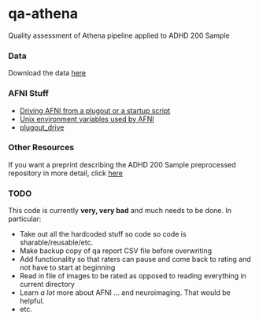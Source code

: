 # qa-athena
Quality assessment of Athena pipeline applied to ADHD 200 Sample

### Data

Download the data [here](http://www.nitrc.org/plugins/mwiki/index.php/neurobureau:AthenaPipeline)

### AFNI Stuff

* [Driving AFNI from a plugout or a startup script](https://afni.nimh.nih.gov/pub/dist/doc/program_help/README.driver.html)
* [Unix environment variables used by AFNI](https://afni.nimh.nih.gov/pub/dist/doc/program_help/README.environment.html)
* [plugout_drive](https://afni.nimh.nih.gov/pub/dist/doc/program_help/plugout_drive.html)

### Other Resources

If you want a preprint describing the ADHD 200 Sample preprocessed repository in more detail, click [here](http://biorxiv.org/content/biorxiv/early/2016/01/17/037044.full.pdf)

### TODO

This code is currently **very, very bad** and much needs to be done. In particular:
* Take out all the hardcoded stuff so code so code is sharable/reusable/etc.
* Make backup copy of qa report CSV file before overwriting
* Add functionality so that raters can pause and come back to rating and not have to start at beginning
* Read in file of images to be rated as opposed to reading everything in current directory
* Learn *a lot* more about AFNI ... and neuroimaging. That would be helpful.
* etc.


